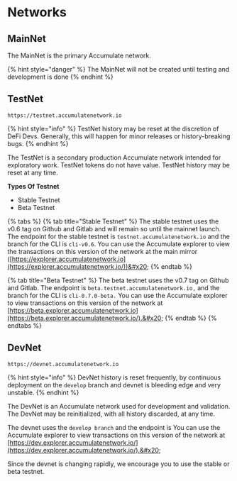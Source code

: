 # Networks

## MainNet

The MainNet is the primary Accumulate network.

{% hint style="danger" %}
The MainNet will not be created until testing and development is done
{% endhint %}

## TestNet

`https://testnet.accumulatenetwork.io`

{% hint style="info" %}
TestNet history may be reset at the discretion of DeFi Devs. Generally, this will happen for minor releases or history-breaking bugs.
{% endhint %}

The TestNet is a secondary production Accumulate network intended for exploratory work. TestNet tokens do not have value. TestNet history may be reset at any time.

**Types Of Testnet**

* Stable Testnet
* Beta Testnet

{% tabs %}
{% tab title="Stable Testnet" %}
The stable testnet uses the v0.6 tag on Github and Gitlab and will remain so until the mainnet launch. The endpoint for the stable testnet is `testnet.accumulatenetwork.io` and the branch for the CLI is `cli-v0.6`. You can use the Accumulate explorer to view the transactions on this version of the network at the main mirror ([https://explorer.accumulatenetwork.io](https://explorer.accumulatenetwork.io/))&#x20;
{% endtab %}

{% tab title="Beta Testnet" %}
The beta testnet uses the v0.7 tag on Github and Gitlab. The endpoint is `beta.testnet.accumulatenetwork.io,` and the branch for the CLI is `cli-0.7.0-beta.` You can use the Accumulate explorer to view transactions on this version of the network at [https://beta.explorer.accumulatenetwork.io](https://beta.explorer.accumulatenetwork.io/).&#x20;
{% endtab %}
{% endtabs %}



## DevNet

`https://devnet.accumulatenetwork.io`

{% hint style="info" %}
DevNet history is reset frequently, by continuous deployment on the `develop` branch and devnet is bleeding edge and very unstable.
{% endhint %}

The DevNet is an Accumulate network used for development and validation. The DevNet may be reinitialized, with all history discarded, at any time.

The devnet uses the `develop branch` and the endpoint is  You can use the Accumulate explorer to view transactions on this version of the network at[ ](https://dev.explorer.accumulatenetwork.io/)[https://dev.explorer.accumulatenetwork.io/](https://dev.explorer.accumulatenetwork.io/).&#x20;

Since the devnet is changing rapidly, we encourage you to use the stable or beta testnet.
